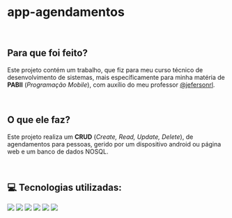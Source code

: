 # app-agendamentos

 <br />
 
 ## Para que foi feito?
Este projeto contém um trabalho, que fiz para meu curso técnico de desenvolvimento de sistemas, mais específicamente para minha matéria de **PABII** (*Programação Mobile*), com auxílio do meu professor [@jefersonrl](https://github.com/jefersonrl).

<br />

 ## O que ele faz?
 Este projeto realiza um **CRUD** (*Create, Read, Update, Delete*), de agendamentos para pessoas, gerido por um dispositivo android ou página web e um banco de dados NOSQL. 
 
<br />

## 💻 Tecnologias utilizadas:

 <div align="left">
   <a>
    <img src="https://img.shields.io/badge/HTML5-E34F26?style=for-the-badge&logo=html5&logoColor=white" target="_blank">
  </a>
   <a>
    <img src="https://img.shields.io/badge/CSS3-1572B6?style=for-the-badge&logo=css3&logoColor=white" target="_blank">
  </a>
  <a>
    <img src="https://img.shields.io/badge/JavaScript-F7DF1E?style=for-the-badge&logo=javascript&logoColor=black" target="_blank">
  </a>

 
  <a>
    <img src="https://img.shields.io/badge/Bootstrap-563D7C?style=for-the-badge&logo=bootstrap&logoColor=white" target="_blank">
  </a>
  <a>
    <img src="https://img.shields.io/badge/Cordova-35434F?style=for-the-badge&logo=apache-cordova&logoColor=E8E8E8" target="_blank">
  </a>
 <a>
    <img src="https://img.shields.io/badge/firebase-ffca28?style=for-the-badge&logo=firebase&logoColor=black" target="_blank">
  </a>
   
</div>
